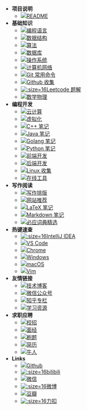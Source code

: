 - **项目说明**
  - [![](https://notes.abelsu7.top/_media/help.svg)README](/README)
- **基础知识**
  - [![](https://notes.abelsu7.top/_media/program.svg)编程语言](/basic/lans)
  - [![](https://notes.abelsu7.top/_media/stack.svg)数据结构](/basic/data-structure)
  - [![](https://notes.abelsu7.top/_media/algo.svg)算法](/basic/algo)
  - [![](https://notes.abelsu7.top/_media/redis.svg)数据库](/basic/database)
  - [![](https://notes.abelsu7.top/_media/macos.svg)操作系统](/basic/os)
  - [![](https://notes.abelsu7.top/_media/internet.svg)计算机网络](/basic/network)
  - [![](https://notes.abelsu7.top/_media/git.svg)Git 常用命令](/basic/git)
  - [![](https://notes.abelsu7.top/_media/github.svg)Github 收集](/basic/github)
  - [![](https://notes.abelsu7.top/_media/leetcode.png ':size=16')Leetcode 题解](/basic/leetcode)
  - [![](https://notes.abelsu7.top/_media/math.svg)数学物理](/basic/math)
- **编程开发**
  - [![](https://notes.abelsu7.top/_media/docker.svg)云计算](/develop/cloud)
  - [![](https://notes.abelsu7.top/_media/redhat.svg)虚拟化](/develop/virtualization)
  - [![](https://notes.abelsu7.top/_media/cpp-blue.svg)C++ 笔记](/develop/cpp)
  - [![](https://notes.abelsu7.top/_media/java.svg)Java 笔记](/develop/java)
  - [![](https://notes.abelsu7.top/_media/golang.svg)Golang 笔记](/develop/golang)
  - [![](https://notes.abelsu7.top/_media/python.svg)Python 笔记](/develop/python)
  - [![](https://notes.abelsu7.top/_media/vue.svg)前端开发](/develop/frontend)
  - [![](https://notes.abelsu7.top/_media/server.svg)后端开发](/develop/backend)
  - [![](https://notes.abelsu7.top/_media/linux.svg)Linux 收集](/develop/linux)
  - [![](https://notes.abelsu7.top/_media/hammer.svg)在线工具](/develop/tools)
- **写作阅读**
  - [![](https://notes.abelsu7.top/_media/writing.svg)写作排版](/writing/writing)
  - [![](https://notes.abelsu7.top/_media/appstore.svg)网站推荐](/writing/app)
  - [![](https://notes.abelsu7.top/_media/tex.svg)LaTeX 笔记](/writing/latex)
  - [![](https://notes.abelsu7.top/_media/markdown-blue.svg)Markdown 笔记](/writing/markdown)
  - [![](https://notes.abelsu7.top/_media/bing.svg)必应词典精选](/writing/bing)
- **热键速查**
  - [![](https://notes.abelsu7.top/_media/idea.svg ':size=16')IntelliJ IDEA](/keys/keys-idea.md)
  - [![](https://notes.abelsu7.top/_media/vscode.svg)VS Code](/keys/keys-vscode.md)
  - [![](https://notes.abelsu7.top/_media/chrome.svg)Chrome](/keys/keys-chrome.md)
  - [![](https://notes.abelsu7.top/_media/windows.svg)Windows](/keys/keys-windows.md)
  - [![](https://notes.abelsu7.top/_media/mac.svg)macOS](/keys/keys-mac.md)
  - [![](https://notes.abelsu7.top/_media/vim.svg)Vim](/keys/keys-vim.md)
- **友情链接**
  - [![](https://notes.abelsu7.top/_media/hexo.svg)技术博客](/links/friends)
  - [![](https://notes.abelsu7.top/_media/wechat.svg)微信公众号](/links/wechat)
  - [![](https://notes.abelsu7.top/_media/zhihu.svg)知乎专栏](links/zhihu)
  - [![](https://notes.abelsu7.top/_media/library.svg)学习资源](/links/learning)
- **求职应聘**
  - [![](https://notes.abelsu7.top/_media/shirt.svg)校招](/offer/official.md)
  - [![](https://notes.abelsu7.top/_media/interview.svg)面经](/offer/exp.md)
  - [![](https://notes.abelsu7.top/_media/terminal.svg)刷题](/offer/test.md)
  - [![](https://notes.abelsu7.top/_media/resume.svg)简历](/offer/cv.md)
  - [![](https://notes.abelsu7.top/_media/opensource.svg)牛人](/offer/awesomecoder)
- **Links**
  - [![](https://notes.abelsu7.top/_media/github.svg)Github](https://github.com/abelsu7)
  - [![](https://notes.abelsu7.top/_media/bilibili.ico ':size=16')bilibili](https://space.bilibili.com/59456951/#/)
  - [![](https://notes.abelsu7.top/_media/wechat.svg)微信](https://notes.abelsu7.top/_images/qrcode.jpg)
  - [![](https://notes.abelsu7.top/_media/weibo.ico ':size=16')微博](https://weibo.com/abelsu7)
  - [![](https://notes.abelsu7.top/_media/douban.svg)豆瓣](https://www.douban.com/people/abelsu7/)
  - [![](https://notes.abelsu7.top/_media/leetcode.png ':size=16')力扣](https://leetcode-cn.com/13204159288/)
